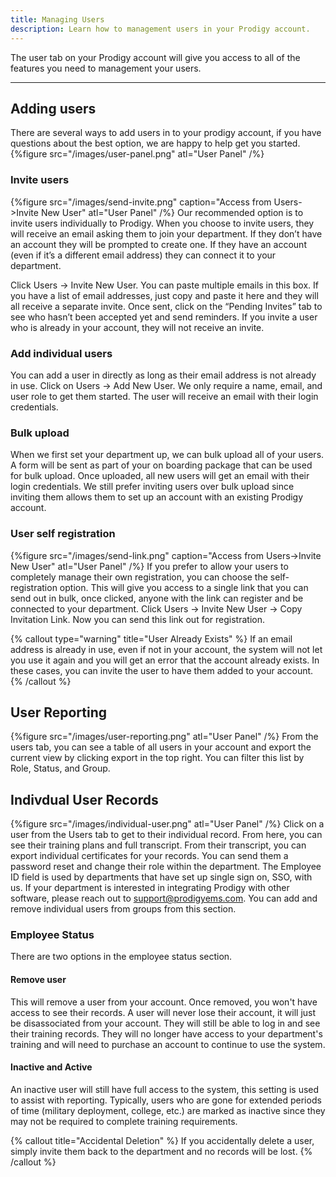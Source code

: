 ```yaml
---
title: Managing Users
description: Learn how to management users in your Prodigy account. 
---
```


The user tab on your Prodigy account will give you access to all of the features you need to management your users.

---
## Adding users
There are several ways to add users in to your prodigy account, if you have questions about the best option, we are happy to help get you started.
{%figure src="/images/user-panel.png" atl="User Panel" /%}
### Invite users
{%figure src="/images/send-invite.png" caption="Access from Users->Invite New User" atl="User Panel" /%}
Our recommended option is to invite users individually to Prodigy. When you choose to invite users, they will receive an email asking them to join your department. If they don’t have an account they will be prompted to create one. If they have an account (even if it’s a different email address) they can connect it to your department. 

Click Users -> Invite New User. You can paste multiple emails in this box. If you have a list of email addresses, just copy and paste it here and they will all receive a separate invite. Once sent, click on the “Pending Invites” tab to see who hasn’t been accepted yet and send reminders. If you invite a user who is already in your account, they will not receive an invite.

### Add individual users
You can add a user in directly as long as their email address is not already in use. Click on Users -> Add New User. We only require a name, email, and user role to get them started. The user will receive an email with their login credentials. 

### Bulk upload
When we first set your department up, we can bulk upload all of your users. A form will be sent as part of your on boarding package that can be used for bulk upload. Once uploaded, all new users will get an email with their login credentials. We still prefer inviting users over bulk upload since inviting them allows them to set up an account with an existing Prodigy account.  

### User self registration
{%figure src="/images/send-link.png" caption="Access from Users->Invite New User" atl="User Panel" /%}
If you prefer to allow your users to completely manage their own registration, you can choose the self-registration option. This will give you access to a single link that you can send out in bulk, once clicked, anyone with the link can register and be connected to your department. Click Users -> Invite New User -> Copy Invitation Link. Now you can send this link out for registration. 

{% callout type="warning" title="User Already Exists" %}
If an email address is already in use, even if not in your account, the system will not let you use it again and you will get an error that the account already exists. In these cases, you can invite the user to have them added to your account.
{% /callout %}

## User Reporting
{%figure src="/images/user-reporting.png" atl="User Panel" /%}
From the users tab, you can see a table of all users in your account and export the current view by clicking export in the top right. You can filter this list by Role, Status, and Group.  

## Indivdual User Records
{%figure src="/images/individual-user.png" atl="User Panel" /%}
Click on a user from the Users tab to get to their individual record. From here, you can see their training plans and full transcript. From their transcript, you can export individual certificates for your records. You can send them a password reset and change their role within the department. The Employee ID field is used by departments that have set up single sign on, SSO, with us. If your department is interested in integrating Prodigy with other software, please reach out to support@prodigyems.com. You can add and remove individual users from groups from this section.

### Employee Status
There are two options in the employee status section.

#### Remove user
This will remove a user from your account. Once removed, you won't have access to see their records. A user will never lose their account, it will just be disassociated from your account. They will still be able to log in and see their training records. They will no longer have access to your department's training and will need to purchase an account to continue to use the system.

#### Inactive and Active
An inactive user will still have full access to the system, this setting is used to assist with reporting. Typically, users who are gone for extended periods of time (military deployment, college, etc.) are marked as inactive since they may not be required to complete training requirements.

{% callout title="Accidental Deletion" %}
If you accidentally delete a user, simply invite them back to the department and no records will be lost. 
{% /callout %}